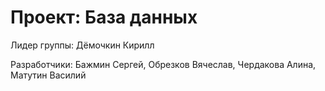 # Проект: База данных
Лидер группы: Дёмочкин Кирилл  

Разработчики: Бажмин Сергей, Обрезков Вячеслав, Чердакова Алина, Матутин Василий
